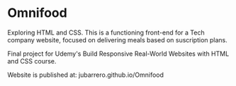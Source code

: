 # Omnifood
Exploring HTML and CSS. This is a functioning front-end for a Tech company website, focused on delivering meals based on suscription plans.

Final project for Udemy's Build Responsive Real-World Websites with HTML and CSS course.

Website is published at: jubarrero.github.io/Omnifood
